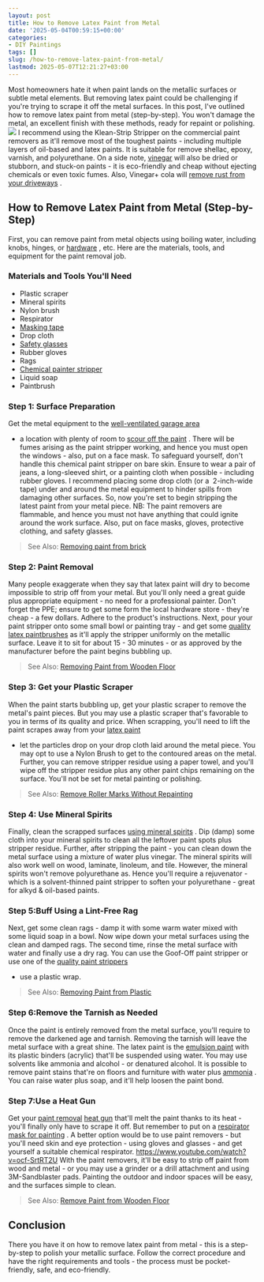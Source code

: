 ```yaml
---
layout: post
title: How to Remove Latex Paint from Metal
date: '2025-05-04T00:59:15+00:00'
categories:
- DIY Paintings
tags: []
slug: /how-to-remove-latex-paint-from-metal/
lastmod: 2025-05-07T12:21:27+03:00
---
```


Most homeowners hate it when paint lands on the metallic surfaces or subtle metal elements. But removing latex paint could be challenging if you're trying to scrape it off the metal surfaces.
In this post, I've outlined how to remove latex paint from metal (step-by-step). You won't damage the metal, an excellent finish with these methods, ready for repaint or polishing.
![](/assets/img/img/)
I recommend using the Klean-Strip Stripper on the commercial paint removers as it'll remove most of the toughest paints - including multiple layers of oil-based and latex paints. It is suitable for remove shellac, epoxy, varnish, and polyurethane.
On a side note,
[vinegar](https://pestpolicy.com/does-vinegar-remove-paint/)
will also be dried or stubborn, and stuck-on paints - it is eco-friendly and cheap without ejecting chemicals or even toxic fumes. Also, Vinegar+ cola will
[remove rust from your driveways](https://pestpolicy.com/best-concrete-rust-remover/)
.
## How to Remove Latex Paint from Metal (Step-by-Step)
First, you can remove paint from metal objects using boiling water, including knobs, hinges, or
[hardware](https://thecraftsmanblog.com/how-to-restore-old-hardware/)
, etc. Here are the materials, tools, and equipment for the paint removal job.
### Materials and Tools You'll Need
- Plastic scraper
- Mineral spirits
- Nylon brush
- Respirator
- [Masking tape](https://pestpolicy.com/best-painters-tape-for-textured-walls/)
- Drop cloth
- [Safety glasses](https://pestpolicy.com/best-safety-glasses-for-spray-painting/)
- Rubber gloves
- Rags
- [Chemical painter stripper](https://pestpolicy.com/best-paint-stripper-for-metal/)
- Liquid soap
- Paintbrush
### Step 1: Surface Preparation
Get the metal equipment to the
[well-ventilated garage area](https://pestpolicy.com/how-to-paint-a-garage-floor/)
- a location with plenty of room to
[scour off the paint](https://pestpolicy.com/how-to-remove-paint-from-metal-door/)
. There will be fumes arising as the paint stripper working, and hence you must open the windows - also, put on a face mask.
To safeguard yourself, don't handle this chemical paint stripper on bare skin. Ensure to wear a pair of jeans, a long-sleeved shirt, or a painting cloth when possible - including rubber gloves.
I recommend placing some drop cloth (or a  2-inch-wide tape) under and around the metal equipment to hinder spills from damaging other surfaces. So, now you're set to begin stripping the latest paint from your metal piece.
NB: The paint removers are flammable, and hence you must not have anything that could ignite around the work surface. Also, put on face masks, gloves, protective clothing, and safety glasses.
> See Also:
> [Removing paint from brick](https://pestpolicy.com/how-to-remove-paint-from-brick/)
### Step 2: Paint Removal
Many people exaggerate when they say that latex paint will dry to become impossible to strip off from your metal. But you'll only need a great guide plus appropriate equipment - no need for a professional painter.
Don't forget the PPE; ensure to get some form the local hardware store - they're cheap - a few dollars. Adhere to the product's instructions.
Next, pour your paint stripper onto some small bowl or painting tray - and get some
[quality latex paintbrushes](https://pestpolicy.com/best-paint-brushes-for-latex-paint/)
as it'll apply the stripper uniformly on the metallic surface.
Leave it to sit for about 15 - 30 minutes - or as approved by the manufacturer before the paint begins bubbling up.
> See Also:
> [Removing Paint from Wooden Floor](https://pestpolicy.com/how-to-remove-paint-from-wooden-floor/)
### Step 3: Get your Plastic Scraper
When the paint starts bubbling up, get your plastic scraper to remove the metal's paint pieces. But you may use a plastic scraper that's favorable to you in terms of its quality and price.
When scrapping, you'll need to lift the paint scrapes away from your
[latex paint](https://pestpolicy.com/what-is-latex-paint-used-for/)
- let the particles drop on your drop cloth laid around the metal piece. You may opt to use a Nylon Brush to get to the contoured areas on the metal.
Further, you can remove stripper residue using a paper towel, and you'll wipe off the stripper residue plus any other paint chips remaining on the surface. You'll not be set for metal painting or polishing.
> See Also:
> [Remove Roller Marks Without Repainting](https://pestpolicy.com/how-to-remove-roller-marks-without-repainting/)
### Step 4: Use Mineral Spirits
Finally, clean the scrapped surfaces
[using mineral spirits](https://pestpolicy.com/does-mineral-spirits-remove-paint/)
. Dip (damp) some cloth into your mineral spirits to clean all the leftover paint spots plus stripper residue.
Further, after stripping the paint - you can clean down the metal surface using a mixture of water plus vinegar. The mineral spirits will also work well on wood, laminate, linoleum, and tile.
However, the mineral spirits won't remove polyurethane as. Hence you'll require a rejuvenator - which is a solvent-thinned paint stripper to soften your polyurethane - great for alkyd & oil-based paints.
### Step 5:Buff Using a Lint-Free Rag
Next, get some clean rags - damp it with some warm water mixed with some liquid soap in a bowl. Now wipe down your metal surfaces using the clean and damped rags.
The second time, rinse the metal surface with water and finally use a dry rag. You can use the Goof-Off paint stripper or use one of the
[quality paint strippers](https://pestpolicy.com/best-paint-strippers/)
- use a plastic wrap.
> See Also:
> [Removing Paint from Plastic](https://pestpolicy.com/how-to-remove-paint-from-plastic/)
### Step 6:Remove the Tarnish as Needed
Once the paint is entirely removed from the metal surface, you'll require to remove the darkened age and tarnish. Removing the tarnish will leave the metal surface with a great shine.
The latex paint is the
[emulsion paint](https://www.hunker.com/13411566/how-to-use-emulsion-paint)
with its plastic binders (acrylic) that'll be suspended using water. You may use solvents like ammonia and alcohol - or denatured alcohol.
It is possible to remove paint stains that're on floors and furniture with water plus
[ammonia](http://www.washingtonpost.com/lifestyle/home-garden/how-to-remove-spattered-paint-from-floors/2011/11/21/gIQAlaIUCO_story.html)
. You can raise water plus soap, and it'll help loosen the paint bond.
### Step 7:Use a Heat Gun
Get your
[paint removal](https://pestpolicy.com/best-heat-gun-for-removing-paint/)
[heat gun](https://pestpolicy.com/best-heat-gun-for-removing-paint/)
that'll melt the paint thanks to its heat - you'll finally only have to scrape it off. But remember to put on a
[respirator mask for painting](https://pestpolicy.com)
.
A better option would be to use paint removers - but you'll need skin and eye protection - using gloves and glasses - and get yourself a suitable chemical respirator.
https://www.youtube.com/watch?v=ocf-SrtRT2U
With the paint removers, it'll be easy to strip off paint from wood and metal - or you may use a grinder or a drill attachment and using 3M-Sandblaster pads. Painting the outdoor and indoor spaces will be easy, and the surfaces simple to clean.
> See Also:
> [Remove Paint from Wooden Floor](https://pestpolicy.com/how-to-remove-paint-from-wooden-floor/)
## Conclusion
There you have it on how to remove latex paint from metal - this is a step-by-step to polish your metallic surface.
Follow the correct procedure and have the right requirements and tools - the process must be pocket-friendly, safe, and eco-friendly.

